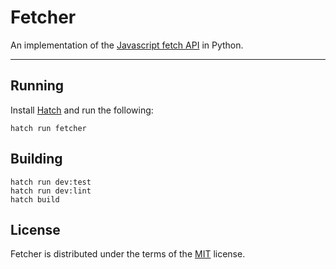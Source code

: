 # Fetcher

An implementation of the [Javascript fetch API](https://developer.mozilla.org/en-US/docs/Web/API/Fetch_API) in Python.

-----

## Running

Install [Hatch](https://hatch.pypa.io) and run the following:

```console
hatch run fetcher
```

<!-- ```console
pip install fetcher
``` -->

## Building

```console
hatch run dev:test
hatch run dev:lint
hatch build
```

## License

Fetcher is distributed under the terms of the [MIT](https://spdx.org/licenses/MIT.html) license.
